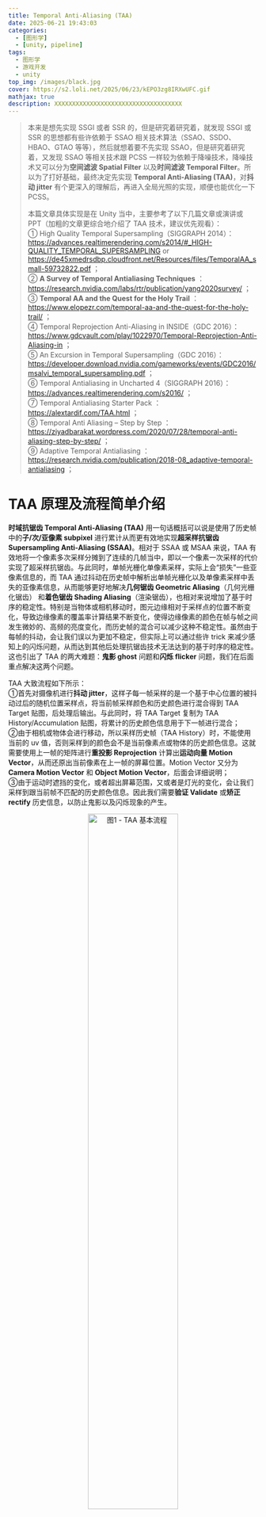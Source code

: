 ```yaml
---
title: Temporal Anti-Aliasing (TAA)
date: 2025-06-21 19:43:03
categories: 
  - [图形学]
  - [unity, pipeline]
tags:
  - 图形学
  - 游戏开发
  - unity
top_img: /images/black.jpg
cover: https://s2.loli.net/2025/06/23/kEPO3zg8IRXwUFC.gif
mathjax: true
description: XXXXXXXXXXXXXXXXXXXXXXXXXXXXXXXXXXXX
---
```


> 本来是想先实现 SSGI 或者 SSR 的，但是研究着研究着，就发现 SSGI 或 SSR 的思想都有些许依赖于 SSAO 相关技术算法（SSAO、SSDO、HBAO、GTAO 等等），然后就想着要不先实现 SSAO，但是研究着研究着，又发现 SSAO 等相关技术跟 PCSS 一样较为依赖于降噪技术，降噪技术又可以分为**空间滤波 Spatial Filter** 以及**时间滤波 Temporal Filter**。所以为了打好基础，最终决定先实现 **Temporal Anti-Aliasing (TAA)**，对**抖动 jitter** 有个更深入的理解后，再进入全局光照的实现，顺便也能优化一下 PCSS。
>   
> 本篇文章具体实现是在 Unity 当中，主要参考了以下几篇文章或演讲或 PPT（加粗的文章更综合地介绍了 TAA 技术，建议优先观看）：  
> ① High Quality Temporal Supersampling（SIGGRAPH 2014）：https://advances.realtimerendering.com/s2014/#_HIGH-QUALITY_TEMPORAL_SUPERSAMPLING or https://de45xmedrsdbp.cloudfront.net/Resources/files/TemporalAA_small-59732822.pdf ；  
> ② **A Survey of Temporal Antialiasing Techniques** ：https://research.nvidia.com/labs/rtr/publication/yang2020survey/ ；  
> ③ **Temporal AA and the Quest for the Holy Trail** ：https://www.elopezr.com/temporal-aa-and-the-quest-for-the-holy-trail/ ；  
> ④ Temporal Reprojection Anti-Aliasing in INSIDE（GDC 2016）：https://www.gdcvault.com/play/1022970/Temporal-Reprojection-Anti-Aliasing-in ；  
> ⑤ An Excursion in Temporal Supersampling（GDC 2016）：https://developer.download.nvidia.com/gameworks/events/GDC2016/msalvi_temporal_supersampling.pdf ；  
> ⑥ Temporal Antialiasing in Uncharted 4（SIGGRAPH 2016）：https://advances.realtimerendering.com/s2016/ ；  
> ⑦ Temporal Antialiasing Starter Pack ：https://alextardif.com/TAA.html ；  
> ⑧ Temporal Anti Aliasing – Step by Step ：https://ziyadbarakat.wordpress.com/2020/07/28/temporal-anti-aliasing-step-by-step/ ；  
> ⑨ Adaptive Temporal Antialiasing ：https://research.nvidia.com/publication/2018-08_adaptive-temporal-antialiasing ；  


# TAA 原理及流程简单介绍
**时域抗锯齿 Temporal Anti-Aliasing (TAA)** 用一句话概括可以说是使用了历史帧中的**子/次/亚像素 subpixel** 进行累计从而更有效地实现**超采样抗锯齿 Supersampling Anti-Aliasing (SSAA)**。相对于 SSAA 或 MSAA 来说，TAA 有效地将一个像素多次采样分摊到了连续的几帧当中，即以一个像素一次采样的代价实现了超采样抗锯齿。与此同时，单帧光栅化单像素采样，实际上会“损失”一些亚像素信息的，而 TAA 通过抖动在历史帧中解析出单帧光栅化以及单像素采样中丢失的亚像素信息，从而能够更好地解决**几何锯齿 Geometric Aliasing**（几何光栅化锯齿） 和**着色锯齿 Shading Aliasing**（渲染锯齿），也相对来说增加了基于时序的稳定性。特别是当物体或相机移动时，图元边缘相对于采样点的位置不断变化，导致边缘像素的覆盖率计算结果不断变化，使得边缘像素的颜色在帧与帧之间发生微妙的、高频的亮度变化，而历史帧的混合可以减少这种不稳定性。虽然由于每帧的抖动，会让我们误以为更加不稳定，但实际上可以通过些许 trick 来减少感知上的闪烁问题，从而达到其他后处理抗锯齿技术无法达到的基于时序的稳定性。这也引出了 TAA 的两大难题：**鬼影 ghost** 问题和**闪烁 flicker** 问题，我们在后面重点解决这两个问题。

TAA 大致流程如下所示：  
①首先对摄像机进行**抖动 jitter**，这样子每一帧采样的是一个基于中心位置的被抖动过后的随机位置采样点，将当前帧采样颜色和历史颜色进行混合得到 TAA Target 贴图，后处理后输出。与此同时，将 TAA Target 复制为 TAA History/Accumulation 贴图，将累计的历史颜色信息用于下一帧进行混合；  
②由于相机或物体会进行移动，所以采样历史帧（TAA History）时，不能使用当前的 uv 值，否则采样到的颜色会不是当前像素点或物体的历史颜色信息。这就需要使用上一帧的矩阵进行**重投影 Reprojection** 计算出**运动向量 Motion Vector**，从而还原出当前像素在上一帧的屏幕位置。Motion Vector 又分为 **Camera Motion Vector** 和 **Object Motion Vector**，后面会详细说明；  
③由于运动时遮挡的变化，或者超出屏幕范围，又或者是灯光的变化，会让我们采样到跟当前帧不匹配的历史颜色信息。因此我们需要**验证 Validate** 或**矫正 rectify** 历史信息，以防止鬼影以及闪烁现象的产生。

<div align="center">  
<img src="https://s2.loli.net/2025/07/06/HCp3vjaQ4tswEUq.png" width = "60%" height = "60%" alt="图1 - TAA 基本流程"/>
</div>

下面就开始介绍具体的实现方式，我们先处理静态场景的情形，即摄像机和物体都不运动：

# 累计历史样本
## 抖动 Jitter
由于我们要对一个像素内的多个**子像素 subpixel** 进行采样，故我们需要对采样点的位置进行偏移，即**抖动 Jitter**，通常情况下会使用低差异序列中的 Halton 序列，从而实现更好的抗锯齿效果。Playdead Studios 工作室（《INSIDE》、《地狱边境》的制作厂商）在 GDC 2016 的分享中有提到使用 Halton 序列的前 16 个样本可以产生更好的效果，我也采用了这个方式。Halton 序列等低差异序列的生成就不在这里赘述了，详见《Physically Based Rendering: From Theory To Implementation》中的第八章 Sampling and Reconstruction 的第六节 [Halton Sampler](https://www.pbr-book.org/4ed/Sampling_and_Reconstruction/Halton_Sampler) 。

<div align="center">  
<img src="https://s2.loli.net/2025/07/06/Fr3pSCQuLM2fJWl.jpg" width = "50%" height = "50%" alt="图2 - Halton Squence"/>
</div>

对采样点进行偏移的方式通常是修改相机的投影矩阵，只需修改矩阵中的两个变量即可：  

    ProjectionMatrix[0][2] += ( OffsetX * 2.0f – 1.0f ) / FrameBufferSize.Width;
    ProjectionMatrix[1][2] += ( OffsetY * 2.0f – 1.0f ) / FrameBufferSize.Height;

至于为什么要对 offset 乘 2 减 1 的原因是，Halton 序列即 offset 的范围是在 (0, 1)，我们希望采样点偏移的范围是在一个像素内，即在 (-0.5, 0.5) 之间，需要对 Halton 序列减去 0.5。又因为齐次除法后得到的 NDC 坐标的 x、y 分量都在 \[-1, 1\] 之间，而得到 uv 值在 (0, 1) 之间，故需要乘以 2 消除缩放影响。具体推导如下，假设 jitter 在 (-0.5, 0.5) 之间：  

$$ P'_{clip} = M_{persp}P_{view} = \begin{bmatrix} A & 0 & 2 \times jitter.x / width & 0 \\ 0 & B & 2 \times jitter.y / height & 0 \\ 0 & 0 & C & D \\ 0 & 0 & 1\,or\, -1 & 0 \end{bmatrix} \begin{bmatrix} x \\ y \\ z \\ 1 \end{bmatrix} = \begin{bmatrix} Ax + 2 \times jitter.x / width \times z \\ By + 2 \times jitter.y / height \times z \\ ... \\ ... \end{bmatrix} $$

$$ P'_{NDC} = \left[ \cfrac {A}{z}x + \cfrac {2 \times jitter.x}{width} , \cfrac {B}{z}y + \cfrac {2 \times jitter.y}{height} , ..., ... \right] $$

$$ P'_{ScreenUV} = \left[ \cfrac {A}{2z}x + \cfrac {jitter.x}{width} + 0.5 , \cfrac {B}{2z}y + \cfrac {jitter.y}{height} + 0.5 \right] $$

要注意，原 ScreenUV 为 $\, \left[ \cfrac {A}{2z}x + 0.5, \cfrac {B}{2z}y + 0.5 \right] \,$，故偏移了 $\, \left[ \cfrac {jitter.x}{width}, \cfrac {jitter.y}{height} \right] \,$，符合我们的要求。注意上面推导的是透视投影的情况，正交投影则需改变第一行第四位，以及第二行第四位，即 \[0\]\[3\] 和 \[1\]\[3\] ：

$$ P'_{clip} = M_{ortho}P_{view} = \begin{bmatrix} A & 0 & 0 & 2 \times jitter.x / width \\ 0 & B & 0 & 2 \times jitter.y / height \\ 0 & 0 & C & D \\ 0 & 0 & 0 & 1 \end{bmatrix} \begin{bmatrix} x \\ y \\ z \\ 1 \end{bmatrix} = \begin{bmatrix} Ax + 2 \times jitter.x / width \\ By + 2 \times jitter.y / height \\ ... \\ ... \end{bmatrix} $$

$$ P'_{ScreenUV} = \left[ \cfrac {A}{2}x + \cfrac {jitter.x}{width} + 0.5 , \cfrac {B}{2}y + \cfrac {jitter.y}{height} + 0.5 \right] $$

为了方便控制偏移距离，可以给 jitter 乘以一个 jitterScale 参数，用于控制偏移的范围。得到修改的矩阵后，只需调用 `CommandBuffer.SetViewProjectionMatrices()` 即可实现抖动了，我用了一张金属度比较高的图片，方便观察闪烁现象：  

<div align="center">  
<img src="https://s2.loli.net/2025/07/08/Hl3VvTNDFPCQh7n.gif" width = "512" height = "512" alt="图3 - Jitter"/>
</div>

## Exponential Blending
接下来就是将当前帧与历史帧进行混合了，直接混合所有历史帧肯定是不现实的，因为我们没法存储所有历史数据。绝大多数 TAA 的实现采用了类似递归的方式，将所有历史帧的累加结果存储到一张贴图当作，即 TAA History/Accumulation Texture，并采用了以下公式进行混合：  

$$ f_n(p) = \alpha \cdot s_n(p) + (1 - \alpha) \cdot f_{n-1} (\pi(p)) $$

其中 $\,f_n(p)\,$ 是第 n 帧的输出颜色，$\,\alpha\,$ 是混合系数，$\,s_n(p)\,$ 是当前帧颜色，$\,f_{n-1} (\pi(p))\,$ 是经过重投影后的累计历史帧。重投影后面再考虑，这里先考虑静态场景。在这个公式下，历史帧会被不断累计，当然随着时间的流逝，单一历史帧的影响会被无限缩小。

<div align="center">  
<img src="https://s2.loli.net/2025/07/08/ANXvRKOwUabtjDl.jpg" width = "45%" height = "45%" alt="图4 - 单一历史帧随着帧数增加所占的比例变化"/>
</div>

越老的历史帧所占的比例越来越小，在大部分情况下是很好的选择，因为场景肯定会变化，大概率老的历史帧的颜色已经不在屏幕上了，但是从最小化方差的角度来看，上述选择只能算次优解。下面的表格揭示了不同帧数下，不同 $\,\alpha\,$ 对应的有效累计样本数：  

<div align="center">  
<img src="https://s2.loli.net/2025/07/08/YNvzT4HPkb29eK6.jpg" width = "45%" height = "45%" alt="图5 - 在 α = 0.1 的情况下，经过 5 帧相当于 1 个像素采样了 2 个样本；经过 10 帧，相当于 5 个样本；经过 15 帧，相当于 10 个样本；经过无限帧，相当于 19 个有效样本"/>
</div>

$\,\alpha\,$ 的值，通常的选择是 0.1。可以看到对于无限帧的情况，相当于 19x SSAA，效果还是相当不错的。在 Unity RenderGraph 创建持久化的 RT，即 TAA History，以及临时资源 TAA Target 并绘制的 C# 代码，这里就不展示了，就说一下大致流程，创建好了 TAA History 和 TAA Target 后，将 Color Attachment 作为当前帧的输入纹理，将 TAA History 作为历史帧的输入纹理，使用 Shader 或 Compute Shader 绘制出 TAA Target 后，作为 post processing 的输入纹理。与此同时，将 TAA Target 复制给 TAA History 以便下一帧使用。TAA Shader 目前的混合代码如下（我的 blend factor 是乘在 history 上的，故是 0.9）：  

    TEXTURE2D(_TAAHistory);
    float4 _TAAParams; // x: history blend factor

    float4 TAAFrag(Varyings IN) : SV_TARGET
    {
        float3 history = LOAD_TEXTURE2D_LOD(_TAAHistory, IN.positionHCS.xy, 0).xyz;
        float3 current = LOAD_TEXTURE2D_LOD(_BlitTexture, IN.positionHCS.xy, 0).xyz;
        float3 color = lerp(current, history, _TAAParams.x);
        return float4(color, 1.0);
    }

混合效果如下，为了方便观察高光闪烁问题，我又在机器人旁边加了盏红灯：  

<table><tr>
<td><img src='https://s2.loli.net/2025/07/08/JTbiFsuX9qG4Eeh.gif' width="512" alt="图6 - TAA (After Simple Exponential Blending)"></td>
<td><img src='https://s2.loli.net/2025/07/08/BonNJtUQaAZOPx9.gif' width="512" alt="图7 - NoAA"></td>
</tr></table>

可以很明显地感受到抗锯齿的效果，但也能明显地感受到闪烁问题。还有一点是，上图中可能会感觉到在 TAA 下会损失一些贴图细节，这是因为上图分辨率较小，只有 512 × 512，分辨率越高，这些现象越能得到缓解，对于现在普遍的 2k 与 4k 屏幕，这个问题不明显。

图 6 中的闪烁问题我们暂时先放着，后面再详细讨论，我们先来看看若将摄像机进行移动，图 6 会变为什么样子：  

<div align="center">  
<img src="https://s2.loli.net/2025/07/09/AktR52mKGpsdqIQ.gif" width = "512" height = "512" alt="图8 - 鬼影 Ghost 现象"/>
</div>

上图只移动了摄像机，没移动物体，可以看到传说中的鬼影问题了。这下就集齐了 TAA 的两大问题：闪烁和鬼影。闪烁问题无论静态动态都存在，动态情况下会加剧闪烁问题，而鬼影只在动态场景存在，下面我们先来处理鬼影现象。

## 重投影
鬼影现象的产生原因很简单，相机或物体的移动导致了颜色信息的位置发生了变化，而我们还在采样原来的位置。所以我们很容易可以想到，通过计算屏幕像素每帧的坐标变化，即计算**运动向量 Motion Vector**，来找到像素移动前的屏幕坐标进行采样就可以解决鬼影问题。之前有提到过 Motion Vector 分为 **Camera Motion Vector** 和 **Object Motion Vector**，因为 Object Motion Vector 的实现在工程上（Unity 有一些历史遗留问题）具有一定的困难，我们先来解决只有摄像机移动的动态情形，即 Camera Motion Vector 的情形，至于物体的移动，等闪烁和鬼影解决得差不多了之后会专门讲解。

计算 Camera Motion Vector 的方法也不难，步骤如下：  
①通过 Camera Depth Texture 获取当前像素点的深度，通过深度还原出像素点的 clip space 坐标；  
②将 clip space 通过 view-projection 的逆矩阵，反向投影至世界坐标；  
③使用上一帧的 view-projection 矩阵，投影至上一帧的屏幕 uv 坐标，与当前帧的屏幕 uv 坐标相减得到 Camera Motion Vector。  
（注意上述方法只能计算 Camera Motion Vector，Object Motion Vector 还涉及到 MVP 矩阵的 M 的变化。）

Camera Motion Vector 可以直接在 TAA 的 Shader 里计算，也可以存储在一张 RT 里并在 TAA 里采样，我这里是开了一张 RT 存储的。如果后面没有使用 Camera Motion Vector 的后处理效果，比如动态模糊，并且 TAA 只打算使用 Camera Motion Vector，不使用 Object Motion Vector，那么就没必要多开张 RT。

这里顺便提一下 Unity 工程上的问题，以下的 Shader 参数，Unity 的 Built-in Engine 不会自动上传：  

    float4x4 unity_MatrixInvP;
    float4x4 unity_MatrixInvVP;
    float4x4 _PrevViewProjMatrix; // non-jittered.
    float4x4 _NonJitteredViewProjMatrix; // non-jittered.

因为我看 URP 将上述参数放在了 UnityInput.hlsl 里面，我还以为 Unity 的 Built-in Engine 会自动上传，但是使用这些参数，会发现它们都是单位矩阵。所以 UnityInput.hlsl 里的参数，哪些会被 Built-in Engine 自动上传，哪些不会，还得自己测试一下。最后上述这些参数，还得我们自己上传，首先找个地方保留住这一帧和上一帧的各种矩阵，然后根据它们计算相关参数，代码大致如下：  

``` C#
bool isProjectionMatrixFlipped = SystemInfo.graphicsUVStartsAtTop;

Matrix4x4 viewMatrix = yCamera.perCameraData.viewMatrix;
Matrix4x4 inverseViewMatrix = viewMatrix.inverse;
Matrix4x4 gpuProjectionMatrix = GL.GetGPUProjectionMatrix(yCamera.perCameraData.jitteredProjectionMatrix, isProjectionMatrixFlipped);
Matrix4x4 inverseProjectionMatrix = gpuProjectionMatrix.inverse;
Matrix4x4 gpuNonJitterProjectionMatrix = GL.GetGPUProjectionMatrix(yCamera.perCameraData.projectionMatrix, isProjectionMatrixFlipped);
Matrix4x4 nonJitterInverseProjectionMatrix = gpuNonJitterProjectionMatrix.inverse;

Matrix4x4 inverseViewProjectionMatrix = inverseViewMatrix * inverseProjectionMatrix;
Matrix4x4 nonJitterViewProjectionMatrix = gpuNonJitterProjectionMatrix * viewMatrix;
Matrix4x4 nonJitterInverseViewProjectionMatrix = inverseViewMatrix * nonJitterInverseProjectionMatrix;

Matrix4x4 previousViewMatrix = yCamera.perCameraData.previousViewMatrix;
Matrix4x4 previousInverseViewMatrix = previousViewMatrix.inverse;
Matrix4x4 previousGPUProjectionMatrix = GL.GetGPUProjectionMatrix(yCamera.perCameraData.previousJitteredProjectionMatrix, isProjectionMatrixFlipped);
Matrix4x4 previousInverseProjectionMatrix = previousGPUProjectionMatrix.inverse;
Matrix4x4 previousGPUNonJitterProjectionMatrix = GL.GetGPUProjectionMatrix(yCamera.perCameraData.previousProjectionMatrix, isProjectionMatrixFlipped);
Matrix4x4 previousNonJitterInverseProjectionMatrix = previousGPUNonJitterProjectionMatrix.inverse;

Matrix4x4 previousViewProjectionMatrix = previousGPUProjectionMatrix * previousViewMatrix;
Matrix4x4 previousInverseViewProjectionMatrix = previousInverseViewMatrix * previousInverseProjectionMatrix;
Matrix4x4 previousNonJitterViewProjectionMatrix = previousGPUNonJitterProjectionMatrix * previousViewMatrix;
Matrix4x4 previousNonJitterInverseViewProjectionMatrix = previousInverseViewMatrix * previousNonJitterInverseProjectionMatrix;

cmd.SetGlobalMatrix(YPipelineShaderIDs.k_InverseProjectionMatrixID, inverseProjectionMatrix);
cmd.SetGlobalMatrix(YPipelineShaderIDs.k_InverseViewProjectionMatrixID, inverseViewProjectionMatrix);
cmd.SetGlobalMatrix(YPipelineShaderIDs.k_NonJitteredViewProjectionMatrixID, nonJitterViewProjectionMatrix);
cmd.SetGlobalMatrix(YPipelineShaderIDs.k_NonJitteredInverseViewProjectionMatrixID, nonJitterInverseViewProjectionMatrix);
cmd.SetGlobalMatrix(YPipelineShaderIDs.k_PreviousViewProjectionMatrixID, previousViewProjectionMatrix);
cmd.SetGlobalMatrix(YPipelineShaderIDs.k_PreviousInverseViewProjectionMatrixID, previousInverseViewProjectionMatrix);
cmd.SetGlobalMatrix(YPipelineShaderIDs.k_NonJitteredPreviousViewProjectionMatrixID, previousNonJitterViewProjectionMatrix);
cmd.SetGlobalMatrix(YPipelineShaderIDs.k_NonJitteredPreviousInverseViewProjectionMatrixID, previousNonJitterInverseViewProjectionMatrix);
```

上面代码中要注意一下的是 `GL.GetGPUProjectionMatrix` 这个 API，从 `camera.projectionMatrix` 获取到投影矩阵是 OpenGL 习惯下的矩阵，我们需要根据不同平台转换成不同的习惯下的投影矩阵，所幸 `GL.GetGPUProjectionMatrix` 可以帮我们完成这件事情。另外一点要注意的是矩阵的乘法顺序，就不再赘述了。拿到矩阵后，就可以计算 Camera Motion Vector 了，Shader 代码如下：  

> 在 DirectX 平台下，只要将 `GL.GetGPUProjectionMatrix()` 设置为 true，Unity 会将 Projection Matrix 的 y 轴翻转，这样子经过视口变换（uv 的 v 再次翻转），就统一了 OpenGL 下和 DirectX 下的 uv 了（即原点在左下角），这也是普通的 Unity Shader 中我们不用关心 uv 原点的位置的原因。但是直接绘制 RT 的 Shader 就不同了，因为此时的 uv 和 positionHCS 是我们生成的，而不是通过 Projection Matrix 计算而得，所以之前在顶点着色器中，将 uv 的 v 轴手动翻转了，positionHCS 无需手动翻转是因为视口变换会翻转。所以下面计算 Camera Motion Vector 要特别注意 uv 的方向。

    float4 GetNDCFromUVAndDepth(float2 uv, float depth)
    {
        #if UNITY_UV_STARTS_AT_TOP
            uv.y = 1.0f - uv.y;
        #else
            depth = 2.0 * depth - 1.0;
        #endif
        
        return float4(2.0 * uv - 1.0, depth, 1.0);
    }

    float3 TransformNDCToWorld(float4 NDC, float4x4 invViewProjMatrix)
    {
        float4 positionHWS = mul(invViewProjMatrix, NDC);
        return positionHWS.xyz / positionHWS.w;
    }

    float4 CameraMotionVectorFrag(Varyings IN) : SV_TARGET
    {
        float depth = LOAD_TEXTURE2D_LOD(_CameraDepthTexture, IN.positionHCS.xy, 0).r;
        float4 NDC = GetNDCFromUVAndDepth(IN.uv, depth);
        float3 currentPositionWS = TransformNDCToWorld(NDC, UNITY_MATRIX_I_VP);

        float4 currentPositionCS = mul(UNITY_MATRIX_NONJITTERED_VP, float4(currentPositionWS.xyz, 1.0));
        float4 previousPositionCS = mul(UNITY_PREV_MATRIX_NONJITTERED_VP, float4(currentPositionWS.xyz, 1.0));
        
        float2 currentPositionNDC = currentPositionCS.xy * rcp(currentPositionCS.w);
        float2 previousPositionNDC = previousPositionCS.xy * rcp(previousPositionCS.w);
        
        float2 velocity = currentPositionNDC - previousPositionNDC;
        
        #if UNITY_UV_STARTS_AT_TOP
        velocity.y = -velocity.y;
        #endif
        
        velocity *= 0.5;

        return float4(velocity, 0,0);
    }

另外要注意的是，计算 Camera Motion Vector 的时候要去除掉 jitter 的影响，否则得到的 Motion Vector 是不对的，使用了会导致画面糊，所以上面计算时，使用了 `NONJITTERED_VP` 矩阵。然后在 TAA Shader 采样时，减去 Motion Vector：  

    float4 TAAFrag(Varyings IN) : SV_TARGET
    {
        float2 velocity = LOAD_TEXTURE2D_LOD(_CameraMotionVectorTexture, IN.positionHCS.xy, 0).rg;
        
        float3 history = LOAD_TEXTURE2D_LOD(_TAAHistory, IN.positionHCS.xy - _CameraBufferSize.zw * velocity, 0).xyz;
        float3 current = LOAD_TEXTURE2D_LOD(_BlitTexture, IN.positionHCS.xy, 0).xyz;

        float3 color = lerp(current, history, _TAAParams.x);
        return float4(color, 1.0);
    }

此时效果如下：  

<div align="center">  
<img src="https://s2.loli.net/2025/07/09/KYZUX37coIqTjz6.gif" width = "512" height = "512" alt="图9 - After Camera Motion Vector"/>
</div>

可以看到，虽然画面比之前看起来更清晰了，但是还是有鬼影现象，这是由于场景中的遮挡关系发生了变化。比如上图中，在这一帧中，机器人的位置可以拿到 Motion Vector 得到上一帧中机器人的颜色进行混合，但是机器人右上位置的像素，在上一帧中被机器人遮挡，在这一帧中没被机器人遮挡，同时 Motion Vector 也为 0，那么这些像素就会混合到上一帧中机器人的颜色，从而导致鬼影。所以 Camera Motion Vector 只能消除一部分的鬼影。当然鬼影现象还会因为其他因素引起，比如灯光的变化等等，这就需要我们去验证历史数据，拒绝不能使用的历史数据。

# 验证历史样本
## Color Test
### Color Clamping
### Color Clipping

# 其他优化
## 闪烁优化

### Luma Weighted Exponential Blending
这里顺便讨论一下 TAA 在 Pipeline 的位置问题，上面将 TAA 放置在了所有后处理之前，即是在 HDR 线性空间下进行的。在这样的情况下，物体或相机移动，会导致物体的高光计算的剧烈变化，从而导致高光的闪烁问题。可能有人会说为什么不把 TAA 放在 Tone Mapping 之后，这样子就能解决闪烁问题。因为 bloom 或者 lens flare 效果可能会增大因高亮度颜色产生的 alias 问题，TAA 放在 Tone Mapping 之后的话 bloom 闪烁问题也会比较严重。还有一点是在 Tone Mapping 之前，相对来说更物理正确，因为 Tone Mapping 之前是线性空间，之后是非线性空间。但是的确 TAA 在 LDR 下的效果会比 HDR 下要好，这就产生了一个妥协的办法，即类似于 Bloom 中的解决方案，使用 Karis Average 来混合当前帧与历史帧从而缓解这个运动状态下的 bloom 闪烁现象，如下：

$$ w(c) = \cfrac {1} {1 + Luminance(c)} $$

代码如下：  

    float3 LumaExponentialAccumulation(float3 history, float3 current, float blendFactor)
    {
        float historyLuma = Luminance(history);
        float currentLuma = Luminance(current);
        float historyLumaWeight = rcp(historyLuma + 1.0);
        float currentLumaWeight = rcp(currentLuma + 1.0);
        float weightSum = lerp(currentLumaWeight, historyLumaWeight, blendFactor);
        float3 blendColor = lerp(current * currentLumaWeight, history * historyLumaWeight, blendFactor);
        return blendColor / weightSum;
    }

上述方法在静态场景中几乎看不出差别，就是能感觉到高光变暗了，并不能解决图 6 中的闪烁问题。但是在运动场景中，确实能减少一部分的高光闪烁问题，至于需不需要使用看项目需求吧。

# Object Motion Vector

